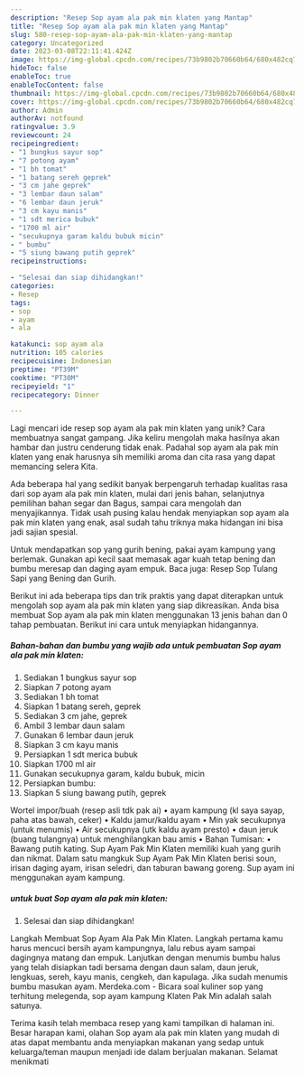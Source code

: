 ```yaml
---
description: "Resep Sop ayam ala pak min klaten yang Mantap"
title: "Resep Sop ayam ala pak min klaten yang Mantap"
slug: 580-resep-sop-ayam-ala-pak-min-klaten-yang-mantap
category: Uncategorized
date: 2023-03-08T22:11:41.424Z
image: https://img-global.cpcdn.com/recipes/73b9802b70660b64/680x482cq70/sop-ayam-ala-pak-min-klaten-foto-resep-utama.jpg
hideToc: false
enableToc: true
enableTocContent: false
thumbnail: https://img-global.cpcdn.com/recipes/73b9802b70660b64/680x482cq70/sop-ayam-ala-pak-min-klaten-foto-resep-utama.jpg
cover: https://img-global.cpcdn.com/recipes/73b9802b70660b64/680x482cq70/sop-ayam-ala-pak-min-klaten-foto-resep-utama.jpg
author: Admin
authorAv: notfound
ratingvalue: 3.9
reviewcount: 24
recipeingredient:
- "1 bungkus sayur sop"
- "7 potong ayam"
- "1 bh tomat"
- "1 batang sereh geprek"
- "3 cm jahe geprek"
- "3 lembar daun salam"
- "6 lembar daun jeruk"
- "3 cm kayu manis"
- "1 sdt merica bubuk"
- "1700 ml air"
- "secukupnya garam kaldu bubuk micin"
- " bumbu"
- "5 siung bawang putih geprek"
recipeinstructions:

- "Selesai dan siap dihidangkan!"
categories:
- Resep
tags:
- sop
- ayam
- ala

katakunci: sop ayam ala 
nutrition: 105 calories
recipecuisine: Indonesian
preptime: "PT39M"
cooktime: "PT30M"
recipeyield: "1"
recipecategory: Dinner

---
```





Lagi mencari ide resep sop ayam ala pak min klaten yang unik? Cara membuatnya sangat gampang. Jika keliru mengolah maka hasilnya akan hambar dan justru cenderung tidak enak. Padahal sop ayam ala pak min klaten yang enak harusnya sih memiliki aroma dan cita rasa yang dapat memancing selera Kita.





Ada beberapa hal yang sedikit banyak berpengaruh terhadap kualitas rasa dari sop ayam ala pak min klaten, mulai dari jenis bahan, selanjutnya pemilihan bahan segar dan Bagus, sampai cara mengolah dan menyajikannya. Tidak usah pusing kalau hendak menyiapkan sop ayam ala pak min klaten yang enak,      asal sudah tahu triknya maka hidangan ini bisa jadi sajian spesial.














Untuk mendapatkan sop yang gurih bening, pakai ayam kampung yang berlemak. Gunakan api kecil saat memasak agar kuah tetap bening dan bumbu meresap dan daging ayam empuk. Baca juga: Resep Sop Tulang Sapi yang Bening dan Gurih.






Berikut ini ada beberapa tips dan trik praktis yang dapat diterapkan untuk mengolah sop ayam ala pak min klaten yang siap dikreasikan. Anda bisa membuat Sop ayam ala pak min klaten menggunakan 13 jenis bahan dan 0 tahap pembuatan. Berikut ini cara untuk menyiapkan hidangannya.

<!--inarticleads1-->

##### Bahan-bahan dan bumbu yang wajib ada untuk pembuatan Sop ayam ala pak min klaten:

1. Sediakan 1 bungkus sayur sop
1. Siapkan 7 potong ayam
1. Sediakan 1 bh tomat
1. Siapkan 1 batang sereh, geprek
1. Sediakan 3 cm jahe, geprek
1. Ambil 3 lembar daun salam
1. Gunakan 6 lembar daun jeruk
1. Siapkan 3 cm kayu manis
1. Persiapkan 1 sdt merica bubuk
1. Siapkan 1700 ml air
1. Gunakan secukupnya garam, kaldu bubuk, micin
1. Persiapkan  bumbu:
1. Siapkan 5 siung bawang putih, geprek


Wortel impor/buah (resep asli tdk pak ai) • ayam kampung (kl saya sayap, paha atas bawah, ceker) • Kaldu jamur/kaldu ayam • Min yak secukupnya (untuk menumis) • Air secukupnya (utk kaldu ayam presto) • daun jeruk (buang tulangnya) untuk menghilangkan bau amis • Bahan Tumisan: • Bawang putih kating. Sup Ayam Pak Min Klaten memiliki kuah yang gurih dan nikmat. Dalam satu mangkuk Sup Ayam Pak Min Klaten berisi soun, irisan daging ayam, irisan seledri, dan taburan bawang goreng. Sup ayam ini menggunakan ayam kampung. 

<!--inarticleads2-->

#####  untuk buat Sop ayam ala pak min klaten:


1. Selesai dan siap dihidangkan!

Langkah Membuat Sop Ayam Ala Pak Min Klaten. Langkah pertama kamu harus mencuci bersih ayam kampungnya, lalu rebus ayam sampai dagingnya matang dan empuk. Lanjutkan dengan menumis bumbu halus yang telah disiapkan tadi bersama dengan daun salam, daun jeruk, lengkuas, sereh, kayu manis, cengkeh, dan kapulaga. Jika sudah menumis bumbu masukan ayam. Merdeka.com - Bicara soal kuliner sop yang terhitung melegenda, sop ayam kampung Klaten Pak Min adalah salah satunya. 

Terima kasih telah membaca resep yang kami tampilkan di halaman ini. Besar harapan kami, olahan Sop ayam ala pak min klaten yang mudah di atas dapat membantu anda menyiapkan makanan yang sedap untuk keluarga/teman maupun menjadi ide dalam berjualan makanan. Selamat menikmati
